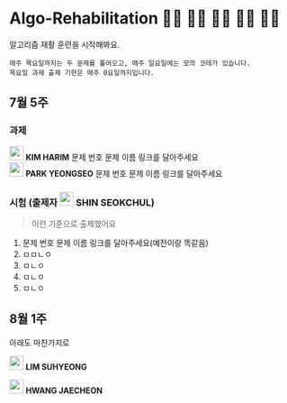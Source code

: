 # Algo-Rehabilitation 👩‍🦽 👨‍🦽 👨‍🦼 👨‍🦼 👨‍🦽
알고리즘 재활 훈련을 시작해봐요.
```
매주 목요일까지는 두 문제를 풀어오고, 매주 일요일에는 모의 코테가 있습니다.
목요일 과제 출제 기한은 매주 0요일까지입니다.
```
## 7월 5주
### 과제
<img src = "https://github.com/Haaarimmm.png" width="25" height="25"> **KIM HARIM** 문제 번호 문제 이름 링크를 달아주세요   
<img src = "https://github.com/Frog-Slayer.png" width="25" height="25"> **PARK YEONGSEO** 문제 번호 문제 이름 링크를 달아주세요

### 시험  (출제자 <img src = "https://github.com/suchshin.png" width="25" height="25"> SHIN SEOKCHUL)
> 이런 기준으로 출제했어요
1) 문제 번호 문제 이름 링크를 달아주세요(예전이랑 똑같음)
2) ㅁㅁㄴㅇ
3) ㅁㄴㅇ
4) ㅁㄴㅇ
5) ㅁㄴㅇ


## 8월 1주
아래도 마찬가지로


<img src = "https://github.com/sulogc.png" width="25" height="25"> **LIM SUHYEONG**

<img src = "https://github.com/wocjs.png" width="25" height="25"> **HWANG JAECHEON**
